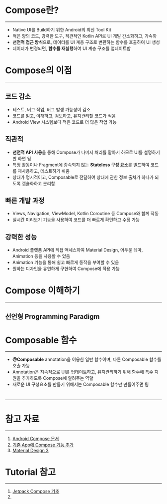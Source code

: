 # Compose란?
---
- Native UI를 Build하기 위한 Android의 최신 Tool Kit
- 적은 양의 코드, 강력한 도구, 직관적인 Kotlin API로 UI 개발 간소화하고, 가속화
- **선언적 접근 방식**으로, 데이터를 UI 계층 구조로 변환하는 함수를 호출하여 UI 생성
- 데이터가 변경되면, **함수를 재실행**하여 UI 계층 구조를 업데이트함

# Compose의 이점
---
## 코드 감소

- 테스트, 버그 작업, 버그 발생 가능성이 감소
- 코드를 읽고, 이해하고, 검토하고, 유지관리할 코드가 적음
- Android View 시스템보다 적은 코드로 더 많은 작업 가능

## 직관적

- **선언적 API 사용**을 통해 Compose가 나머지 처리를 맡아서 하므로 UI를 설명하기만 하면 됨
- 특정 활동이나 Fragment에 종속되지 않는 **Stateless 구성 요소**를 빌드하여 코드를 재사용하고, 테스트하기 쉬움
- 상태가 명시적이고, Composable로 전달하여 상태에 관한 정보 출처가 하나가 되도록 캡슐화하고 분리함

## 빠른 개발 과정

- Views, Navigation, ViewModel, Kotlin Coroutine 등 Compose와 함께 작동
- 실시간 미리보기 기능을 사용하여 코드를 더 빠르게 확인하고 수정 가능

## 강력한 성능

- Android 플랫폼 API에 직접 액세스하여 Material Design, 어두운 테마, Animation 등을 사용할 수 있음
- Animation 기능을 통해 쉽고 빠르게 동작을 부여할 수 있음
- 원하는 디자인을 유연하게 구현하여 Compose에 적용 가능

# Compose 이해하기
---
## 선언형 Programming Paradigm


# Composable 함수
---
- **@Composable** annotation을 이용한 일반 함수이며, 다른 Composable 함수를 호출 가능
- Annotation은 지속적으로 UI를 업데이트하고, 유지관리하기 위해 함수에 특수 지원을 추가하도록 Compose에 알려주는 역할
- 새로운 UI 구성요소를 만들기 위해서는 Composable 함수만 만들어주면 됨

# 
---

# 참고 자료
---
1. [Android Compose 문서](https://developer.android.com/jetpack/compose?hl=ko)
2. [기존 App에 Compose 기능 추가](https://developer.android.com/jetpack/compose/setup?hl=ko)
3. [Material Design 3](https://m3.material.io/)

# Tutorial 참고
---
1. [Jetpack Compose 기초](https://developer.android.com/codelabs/jetpack-compose-basics?hl=ko&continue=https%3A%2F%2Fdeveloper.android.com%2Fcourses%2Fpathways%2Fjetpack-compose-for-android-developers-1%3Fhl%3Dko%23codelab-https%3A%2F%2Fdeveloper.android.com%2Fcodelabs%2Fjetpack-compose-basics#6)
2. 